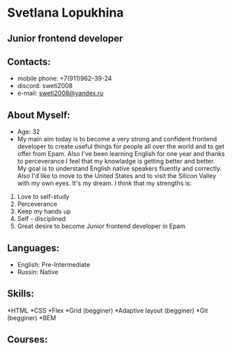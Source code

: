 # **Svetlana Lopukhina** 
## Junior frontend developer
## **Contacts:**
* mobile phone: +7(911)962-39-24
* discord: sweti2008
* e-mail: sweti2008@yandex.ru
## **About Myself:**
* Age: 32 
* My main aim today is to become a very strong and confident frontend developer to create useful things for people all over the world and to get offer from Epam. Also I've been learning English for one year and thanks to perceverance I feel that my knowladge is getting better and better. My goal is to understand English native speakers fluently and correctly. Also I'd like to move to the United States and to visit the Silicon Valley with my own eyes. It's my dream.
I think that my strengths is:
1. Love to self-study
2. Perceverance 
3. Keep my hands up 
4. Self - disciplined
5. Great desire to become Junior frontend developer in Epam
## Languages:
* English: Pre-Intermediate
* Russin: Native
## Skills:
*HTML
*CSS 
*Flex 
*Grid (begginer)
*Adaptive layout (begginer)
*Git (begginer)
*BEM 
## Courses: